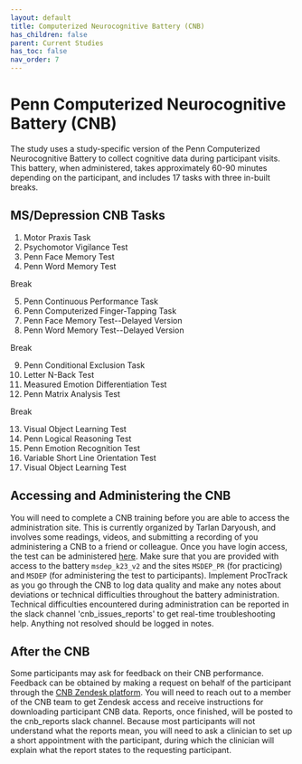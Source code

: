 ```yaml
---
layout: default
title: Computerized Neurocognitive Battery (CNB)
has_children: false
parent: Current Studies
has_toc: false
nav_order: 7
---
```


# Penn Computerized Neurocognitive Battery (CNB)

The study uses a study-specific version of the Penn Computerized Neurocognitive Battery to collect cognitive data during participant visits. This battery, when administered, takes approximately 60-90 minutes depending on the participant, and includes 17 tasks with three in-built breaks. 

## MS/Depression CNB Tasks

1. Motor Praxis Task
2. Psychomotor Vigilance Test
3. Penn Face Memory Test
4. Penn Word Memory Test

Break

5. Penn Continuous Performance Task
6. Penn Computerized Finger-Tapping Task
7. Penn Face Memory Test--Delayed Version
8. Penn Word Memory Test--Delayed Version

Break

9. Penn Conditional Exclusion Task
10. Letter N-Back Test
11. Measured Emotion Differentiation Test
12. Penn Matrix Analysis Test

Break

13. Visual Object Learning Test
14. Penn Logical Reasoning Test
15. Penn Emotion Recognition Test
16. Variable Short Line Orientation Test
17. Visual Object Learning Test

## Accessing and Administering the CNB
You will need to complete a CNB training before you are able to access the administration site. This is currently organized by Tarlan Daryoush, and involves some readings, videos, and submitting a recording of you administering a CNB to a friend or colleague. Once you have login access, the test can be administered [here](https://webcnp.med.upenn.edu/). Make sure that you are provided with access to the battery `msdep_k23_v2` and the sites `MSDEP_PR` (for practicing) and     `MSDEP` (for administering the test to participants). Implement ProcTrack as you go through the CNB to log data quality and make any notes about deviations or technical difficulties throughout the battery administration. Technical difficulties encountered during administration can be reported in the slack channel 'cnb_issues_reports' to get real-time troubleshooting help. Anything not resolved should be logged in notes.

## After the CNB
Some participants may ask for feedback on their CNB performance. Feedback can be obtained by making a request on behalf of the participant through the [CNB Zendesk platform](https://webcnp.zendesk.com/hc/en-us/requests/new?ticket_form_id=9067816727956). You will need to reach out to a member of the CNB team to get Zendesk access and receive instructions for downloading participant CNB data. Reports, once finished, will be posted to the cnb_reports slack channel. Because most participants will not understand what the reports mean, you will need to ask a clinician to set up a short appointment with the participant, during which the clinician will explain what the report states to the requesting participant. 
